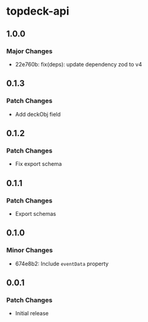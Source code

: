# topdeck-api

## 1.0.0

### Major Changes

- 22e760b: fix(deps): update dependency zod to v4

## 0.1.3

### Patch Changes

- Add deckObj field

## 0.1.2

### Patch Changes

- Fix export schema

## 0.1.1

### Patch Changes

- Export schemas

## 0.1.0

### Minor Changes

- 674e8b2: Include `eventData` property

## 0.0.1

### Patch Changes

- Initial release
